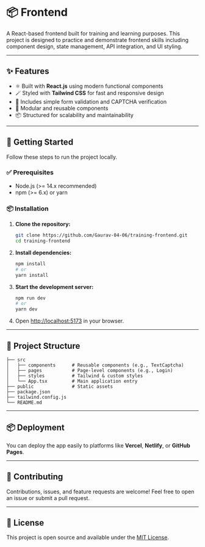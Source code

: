 # 📦 Frontend

A React-based frontend built for training and learning purposes.
This project is designed to practice and demonstrate frontend skills including component design, state management, API integration, and UI styling.

---

## ✨ Features

- ⚛️ Built with **React.js** using modern functional components
- 🪄 Styled with **Tailwind CSS** for fast and responsive design
- 🔐 Includes simple form validation and CAPTCHA verification
- 🧩 Modular and reusable components
- 📦 Structured for scalability and maintainability

---

## 🚀 Getting Started

Follow these steps to run the project locally.

### ✅ Prerequisites

- Node.js (>= 14.x recommended)
- npm (>= 6.x) or yarn

### 📦 Installation

1. **Clone the repository:**

   ```bash
   git clone https://github.com/Gaurav-04-06/training-frontend.git
   cd training-frontend
   ```

2. **Install dependencies:**

   ```bash
   npm install
   # or
   yarn install
   ```

3. **Start the development server:**

   ```bash
   npm run dev
   # or
   yarn dev
   ```

4. Open [http://localhost:5173](http://localhost:5173) in your browser.

---

## 📂 Project Structure

```plaintext
├── src
│   ├── components      # Reusable components (e.g., TextCaptcha)
│   ├── pages           # Page-level components (e.g., Login)
│   ├── styles          # Tailwind & custom styles
│   └── App.tsx         # Main application entry
├── public              # Static assets
├── package.json
├── tailwind.config.js
└── README.md
```

---

## 📦 Deployment

You can deploy the app easily to platforms like **Vercel**, **Netlify**, or **GitHub Pages**.

---

## 🤝 Contributing

Contributions, issues, and feature requests are welcome!
Feel free to open an issue or submit a pull request.

---

## 📄 License

This project is open source and available under the [MIT License](LICENSE).

